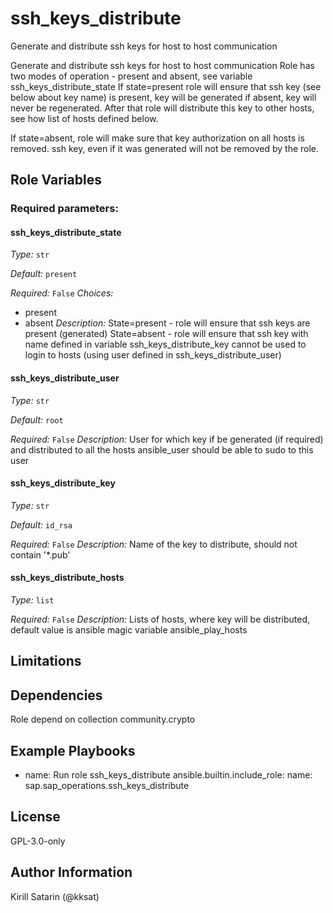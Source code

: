 <!--
SPDX-License-Identifier: GPL-3.0-only
SPDX-FileCopyrightText: 2023-2024 Red Hat, Project Atmosphere

Copyright 2023-2024 Red Hat, Project Atmosphere

This program is free software: you can redistribute it and/or modify it under the terms of the GNU
General Public License as published by the Free Software Foundation, version 3 of the License.

This program is distributed in the hope that it will be useful, but WITHOUT ANY WARRANTY; without
even the implied warranty of MERCHANTABILITY or FITNESS FOR A PARTICULAR PURPOSE.
See the GNU General Public License for more details.

Unless required by applicable law or agreed to in writing, software
distributed under the License is distributed on an "AS IS" BASIS,
WITHOUT WARRANTIES OR CONDITIONS OF ANY KIND, either express or implied.
See the License for the specific language governing permissions and
limitations under the License.

You should have received a copy of the GNU General Public License along with this program.
If not, see <https://www.gnu.org/licenses/>.
-->

# ssh_keys_distribute

Generate and distribute ssh keys for host to host communication


Generate and distribute ssh keys for host to host communication
Role has two modes of operation - present and absent, see variable ssh_keys_distribute_state
If state=present role will ensure that ssh key (see below about key name)
is present, key will be generated if absent, key will never be regenerated.
After that role will distribute this key to other hosts, see how list of hosts defined below.

If state=absent, role will make sure that key authorization on all hosts is removed.
ssh key, even if it was generated will not be removed by the role.




## Role Variables

### Required parameters:

 

#### ssh_keys_distribute_state


_Type:_ `str`

_Default:_ `present`

_Required:_ `False`
_Choices:_
- present
- absent
_Description:_
State=present - role will ensure that ssh keys are present (generated)
State=absent - role will ensure that ssh key with name defined in variable ssh_keys_distribute_key
cannot be used to login to hosts (using user defined in ssh_keys_distribute_user)


 

#### ssh_keys_distribute_user


_Type:_ `str`

_Default:_ `root`

_Required:_ `False`
_Description:_
User for which key if be generated (if required) and distributed to all the hosts
ansible_user should be able to sudo to this user


 

#### ssh_keys_distribute_key


_Type:_ `str`

_Default:_ `id_rsa`

_Required:_ `False`
_Description:_
Name of the key to distribute, should not contain '*.pub'

 

#### ssh_keys_distribute_hosts


_Type:_ `list`


_Required:_ `False`
_Description:_
Lists of hosts, where key will be distributed, default value is ansible magic variable ansible_play_hosts

 
 

## Limitations



## Dependencies

Role depend on collection community.crypto

## Example Playbooks

 - name: Run role ssh_keys_distribute
   ansible.builtin.include_role:
     name: sap.sap_operations.ssh_keys_distribute

## License

GPL-3.0-only

## Author Information

Kirill Satarin (@kksat)
